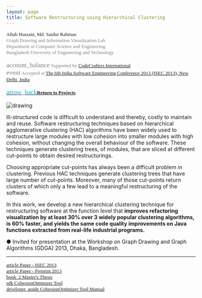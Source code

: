 ```yaml
---
layout: page
title: Software Restructuring using Hierarchical Clustering
---
```


<div style="font-family: 'Alata'; font-size: small;">
<span>Aftab Hussain, Md. Saidur Rahman   <br></span>
<span style="color: gray;">
Graph Drawing and Information Visualization Lab
<br>Department of Computer Science and Engineering
<br>Bangladesh University of Engineering and Technology  
<br> 
<br> <span class="material-symbols-outlined" style="font-size: 13pt;">account_balance</span> Supported by <a href="https://www.codecraftersintl.com/">CodeCrafters International</a>
<br> <span class="material-symbols-outlined" style="font-size: 13pt;">event</span> 
Accepted at <a href="https://isoft.acm.org/isec2013/">The 6th India Software Engineering Conference 2013 (ISEC 2013), New Delhi, India</a></span> 
<br>
<br>
<a href="../Projects/index.html#kw-sw-menu"><span class="material-symbols-outlined" style="color: #1ba2d6; font-size: 13pt;">arrow_back</span><b>Return to Projects</b></a>
<br>
<br>
</div>

<style>
img {
  display: block;
  margin-left: auto;
  margin-right: auto;
  max-width: 100%;
  height: auto;
}
</style>

<img src="../images/projects/kw/back.png" alt="drawing"/>


Ill-structured code is difficult to understand and thereby,
costly to maintain and reuse. Software restructuring techniques
based on hierarchical agglomerative clustering (HAC)
algorithms have been widely used to restructure large modules
with low cohesion into smaller modules with high cohesion,
without changing the overall behaviour of the software.
These techniques generate clustering trees, of modules,
that are sliced at different cut-points to obtain desired
restructurings. 

Choosing appropriate cut-points has always
been a difficult problem in clustering. Previous HAC techniques
generate clustering trees that have large number of
cut-points. Moreover, many of those cut-points return clusters
of which only a few lead to a meaningful restructuring
of the software. 

In this work, we develop a new hierarchical
clustering technique for restructuring software at the function
level that **improves refactoring visualization by at least 30% over 3
widely popular clustering algorithms, is 60% faster, and
yields the same code quality improvements on Java functions
extracted from real-life industrial programs.**

● Invited for presentation at the Workshop on Graph Drawing and Graph Algorithms (GDGA) 2013, Dhaka, Bangladesh.  

_________________________

<div style="font-family: 'Alata'; font-size: small;">
<a href="https://dl.acm.org/doi/10.1145/2442754.2442761">
<span class="material-symbols-outlined"> article </span>Paper - ISEC 2013 
</a>
<br>
<a href="https://aftabhussain.github.io/documents/pubs/isec13-soft-clustering.pdf">
<span class="material-symbols-outlined"> article </span>Paper - Preprint 2013 
</a>
<br>
<a href="/documents/pubs/ms-thesis.pdf">
<span class="material-symbols-outlined"> book_2 </span>Master's Thesis 
</a>
<br>
<a href="/tools/CohesionOptimizer.jar">
<span class="material-symbols-outlined"> sdk </span>CohesionOptimizer Tool
</a>
<br>
<a href="/documents/pubs/ms-thesis-tool-manual.pdf">
<span class="material-symbols-outlined"> developer_guide </span>CohesionOptimizer Tool Manual
</a>
</div>



	
